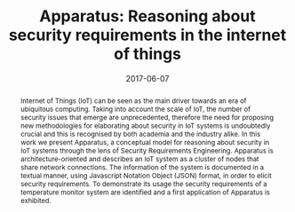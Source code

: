 ---
title: "Apparatus: Reasoning about security requirements in the internet of things"
abstract: "Internet of Things (IoT) can be seen as the main driver towards an era of ubiquitous computing. Taking into account the scale of
IoT, the number of security issues that emerge are unprecedented, therefore the need for proposing new methodologies for elaborating about
security in IoT systems is undoubtedly crucial and this is recognised by both academia and the industry alike.
In this work we present Apparatus, a conceptual model for reasoning about security in IoT systems through the lens of
Security Requirements Engineering. Apparatus is architecture-oriented and describes an IoT system as a cluster of nodes
that share network connections. The information of the system is documented in a textual manner, using Javascript Notation Object (JSON)
format, in order to elicit security requirements. To demonstrate its usage the security requirements of a temperature monitor system are identified and a first application of Apparatus is exhibited."
collection: publications
permalink: /publication/mavropoulos2016apparatus
date: 2017-06-07
venue: 'International Conference on Advanced Information Systems Engineering'
paperurl: '/files/pdf/papers/mavropoulos2016apparatus.pdf'
github: 'https://github.com/Or3stis/apparatus'
citation: 'Orestis Mavropoulos, Haralambos MouratidisAndrew Fish, Emmanouil Panaousis, Christos Kalloniatis (2017). 
		&quot;Apparatus: Reasoning about security requirements in the internet of things. &quot;
		<i>International Conference on Advanced Information Systems Engineering</i>.'
---